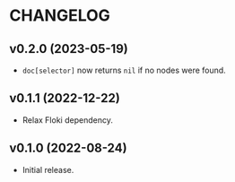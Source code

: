 # CHANGELOG

## v0.2.0 (2023-05-19)

  * `doc[selector]` now returns `nil` if no nodes were found.

## v0.1.1 (2022-12-22)

  * Relax Floki dependency.

## v0.1.0 (2022-08-24)

  * Initial release.
